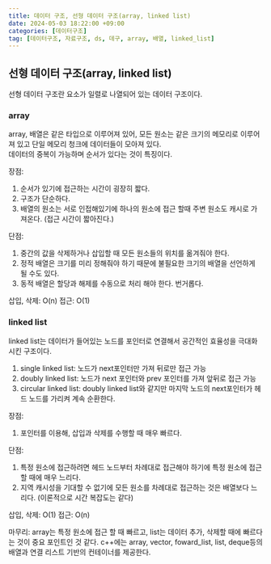 ```yaml
---
title: 데이터 구조, 선형 데이터 구조(array, linked list)
date: 2024-05-03 18:22:00 +09:00
categories: [데이터구조]
tag: [데이터구조, 자료구조, ds, 데구, array, 배열, linked_list]
---
```

 
## 선형 데이터 구조(array, linked list)

선형 데이터 구조란 요소가 일렬로 나열되어 있는 데이터 구조이다.

### array

array, 배열은 같은 타입으로 이루어져 있어, 모든 원소는 같은 크기의 메모리로 이루어져 있고 단일 메모리 청크에 데이터들이 모아져 있다.<br>
데이터의 중복이 가능하며 순서가 있다는 것이 특징이다.

장점: <br>
1. 순서가 있기에 접근하는 시간이 굉장히 짧다.
2. 구조가 단순하다.
3. 배열의 원소는 서로 인접해있기에 하나의 원소에 접근 할때 주변 원소도 캐시로 가져온다. (접근 시간이 짧아진다.)

단점:
1. 중간의 값을 삭제하거나 삽입할 때 모든 원소들의 위치를 옮겨줘야 한다.
2. 정적 배열은 크기를 미리 정해줘야 하기 때문에 불필요한 크기의 배열을 선언하게 될 수도 있다.
3. 동적 배열은 할당과 해제를 수동으로 처리 해야 한다. 번거롭다.

삽입, 삭제: O(n)
접근: O(1)

### linked list

linked list는 데이터가 들어있는 노드를 포인터로 연결해서 공간적인 효율성을 극대화 시킨 구조이다.<br>

1. single linked list:
   노드가 next포인터만 가져 뒤로만 접근 가능
2. doubly linked list:
   노드가 next 포인터와 prev 포인터를 가져 앞뒤로 접근 가능
3. circular linked list:
   doubly linked list와 같지만 마지막 노드의 next포인터가 헤드 노드를 가리켜 계속 순환한다.

장점:
1. 포인터를 이용해, 삽입과 삭제를 수행할 때 매우 빠르다.
   
단점:
1. 특정 원소에 접근하려면 헤드 노드부터 차례대로 접근해야 하기에 특정 원소에 접근할 때에 매우 느리다.
2. 지역 캐시성을 기대할 수 없기에 모든 원소를 차례대로 접근하는 것은 배열보다 느리다. (이론적으로 시간 복잡도는 같다)

삽입, 삭제: O(1)
접근: O(n)

마무리:
array는 특정 원소에 접근 할 때 빠르고, list는 데이터 추가, 삭제할 때에 빠르다는 것이 중요 포인트인 것 같다.
c++에는 array, vector, foward_list, list, deque등의 배열과 연결 리스트 기반의 컨테이너를 제공한다.





